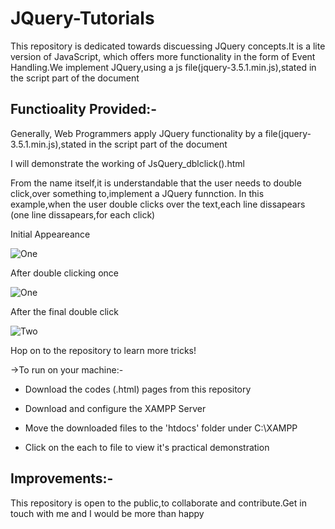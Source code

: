 # JQuery-Tutorials
This repository is dedicated towards discuessing JQuery concepts.It is a lite version of JavaScript, which offers more functionality in the form of Event Handling.We implement JQuery,using a js file(jquery-3.5.1.min.js),stated in the script part of the document 

## Functioality Provided:-

Generally, Web Programmers apply JQuery functionality by a file(jquery-3.5.1.min.js),stated in the script part of the document

I will demonstrate the working of JsQuery_dblclick().html

From the name itself,it is understandable that the user needs to double click,over something to,implement a JQuery funnction.
In this example,when the user double clicks over the text,each line dissapears (one line dissapears,for each click)

Initial Appeareance

![One](https://user-images.githubusercontent.com/77625109/121893745-f7421600-cd3b-11eb-8394-349e246a678f.png)

After double clicking once


![One](https://user-images.githubusercontent.com/77625109/121894343-a8e14700-cd3c-11eb-9569-4d30244a68e2.png)

After the final double click


![Two](https://user-images.githubusercontent.com/77625109/121894432-c1e9f800-cd3c-11eb-9ed2-24712c1bd1c9.png)

Hop on to the repository to learn more tricks!


->To run on your machine:-

- Download the codes (.html) pages from this repository

- Download and configure the XAMPP Server

- Move the downloaded files to the 'htdocs' folder under C:\XAMPP

- Click on the each to file to view it's practical demonstration

## Improvements:-

This repository is open to the public,to collaborate and contribute.Get in touch with me and I would be more than happy
